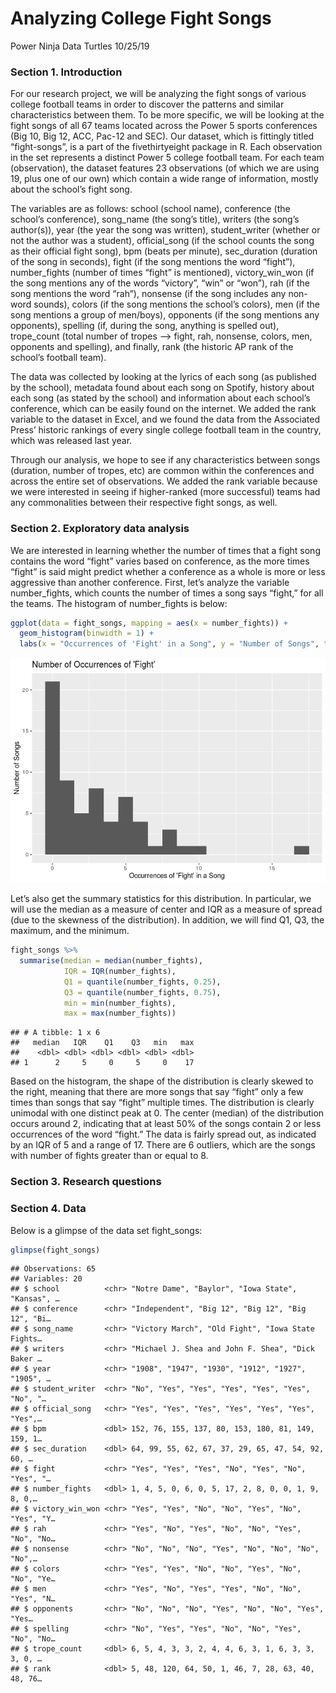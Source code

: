 Analyzing College Fight Songs
================
Power Ninja Data Turtles
10/25/19

### Section 1. Introduction

For our research project, we will be analyzing the fight songs of
various college football teams in order to discover the patterns and
similar characteristics between them. To be more specific, we will be
looking at the fight songs of all 67 teams located across the Power 5
sports conferences (Big 10, Big 12, ACC, Pac-12 and SEC). Our dataset,
which is fittingly titled “fight-songs”, is a part of the
fivethirtyeight package in R. Each observation in the set represents a
distinct Power 5 college football team. For each team (observation), the
dataset features 23 observations (of which we are using 19, plus one of
our own) which contain a wide range of information, mostly about the
school’s fight song.

The variables are as follows: school (school name), conference (the
school’s conference), song\_name (the song’s title), writers (the song’s
author(s)), year (the year the song was written), student\_writer
(whether or not the author was a student), official\_song (if the school
counts the song as their official fight song), bpm (beats per minute),
sec\_duration (duration of the song in seconds), fight (if the song
mentions the word “fight”), number\_fights (number of times “fight” is
mentioned), victory\_win\_won (if the song mentions any of the words
“victory”, “win” or “won”), rah (if the song mentions the word “rah”),
nonsense (if the song includes any non-word sounds), colors (if the song
mentions the school’s colors), men (if the song mentions a group of
men/boys), opponents (if the song mentions any opponents), spelling (if,
during the song, anything is spelled out), trope\_count (total number of
tropes –\> fight, rah, nonsense, colors, men, opponents and spelling),
and finally, rank (the historic AP rank of the school’s football team).

The data was collected by looking at the lyrics of each song (as
published by the school), metadata found about each song on Spotify,
history about each song (as stated by the school) and information about
each school’s conference, which can be easily found on the internet. We
added the rank variable to the dataset in Excel, and we found the data
from the Associated Press’ historic rankings of every single college
football team in the country, which was released last year.

Through our analysis, we hope to see if any characteristics between
songs (duration, number of tropes, etc) are common within the
conferences and across the entire set of observations. We added the rank
variable because we were interested in seeing if higher-ranked (more
successful) teams had any commonalities between their respective fight
songs, as well.

### Section 2. Exploratory data analysis

We are interested in learning whether the number of times that a fight
song contains the word “fight” varies based on conference, as the more
times “fight” is said might predict whether a conference as a whole is
more or less aggressive than another conference. First, let’s analyze
the variable number\_fights, which counts the number of times a song
says “fight,” for all the teams. The histogram of number\_fights is
below:

``` r
ggplot(data = fight_songs, mapping = aes(x = number_fights)) + 
  geom_histogram(binwidth = 1) + 
  labs(x = "Occurrences of 'Fight' in a Song", y = "Number of Songs", title = "Number of Occurrences of 'Fight'")
```

![](proposal_files/figure-gfm/histogram-number_fights-1.png)<!-- -->

Let’s also get the summary statistics for this distribution. In
particular, we will use the median as a measure of center and IQR as a
measure of spread (due to the skewness of the distribution). In
addition, we will find Q1, Q3, the maximum, and the minimum.

``` r
fight_songs %>%
  summarise(median = median(number_fights), 
            IQR = IQR(number_fights), 
            Q1 = quantile(number_fights, 0.25), 
            Q3 = quantile(number_fights, 0.75), 
            min = min(number_fights), 
            max = max(number_fights))
```

    ## # A tibble: 1 x 6
    ##   median   IQR    Q1    Q3   min   max
    ##    <dbl> <dbl> <dbl> <dbl> <dbl> <dbl>
    ## 1      2     5     0     5     0    17

Based on the histogram, the shape of the distribution is clearly skewed
to the right, meaning that there are more songs that say “fight” only a
few times than songs that say “fight” multiple times. The distribution
is clearly unimodal with one distinct peak at 0. The center (median) of
the distribution occurs around 2, indicating that at least 50% of the
songs contain 2 or less occurrences of the word “fight.” The data is
fairly spread out, as indicated by an IQR of 5 and a range of 17. There
are 6 outliers, which are the songs with number of fights greater than
or equal to 8.

### Section 3. Research questions

### Section 4. Data

Below is a glimpse of the data set fight\_songs:

``` r
glimpse(fight_songs)
```

    ## Observations: 65
    ## Variables: 20
    ## $ school          <chr> "Notre Dame", "Baylor", "Iowa State", "Kansas", …
    ## $ conference      <chr> "Independent", "Big 12", "Big 12", "Big 12", "Bi…
    ## $ song_name       <chr> "Victory March", "Old Fight", "Iowa State Fights…
    ## $ writers         <chr> "Michael J. Shea and John F. Shea", "Dick Baker …
    ## $ year            <chr> "1908", "1947", "1930", "1912", "1927", "1905", …
    ## $ student_writer  <chr> "No", "Yes", "Yes", "Yes", "Yes", "Yes", "No", "…
    ## $ official_song   <chr> "Yes", "Yes", "Yes", "Yes", "Yes", "Yes", "Yes",…
    ## $ bpm             <dbl> 152, 76, 155, 137, 80, 153, 180, 81, 149, 159, 1…
    ## $ sec_duration    <dbl> 64, 99, 55, 62, 67, 37, 29, 65, 47, 54, 92, 60, …
    ## $ fight           <chr> "Yes", "Yes", "Yes", "No", "Yes", "No", "Yes", "…
    ## $ number_fights   <dbl> 1, 4, 5, 0, 6, 0, 5, 17, 2, 8, 0, 0, 1, 9, 8, 0,…
    ## $ victory_win_won <chr> "Yes", "Yes", "No", "No", "Yes", "No", "Yes", "Y…
    ## $ rah             <chr> "Yes", "No", "Yes", "No", "No", "Yes", "No", "No…
    ## $ nonsense        <chr> "No", "No", "No", "Yes", "No", "No", "No", "No",…
    ## $ colors          <chr> "Yes", "Yes", "No", "No", "Yes", "No", "No", "Ye…
    ## $ men             <chr> "Yes", "No", "Yes", "Yes", "No", "No", "Yes", "N…
    ## $ opponents       <chr> "No", "No", "No", "Yes", "No", "No", "Yes", "Yes…
    ## $ spelling        <chr> "No", "Yes", "Yes", "No", "No", "Yes", "No", "No…
    ## $ trope_count     <dbl> 6, 5, 4, 3, 3, 2, 4, 4, 6, 3, 1, 6, 3, 3, 3, 0, …
    ## $ rank            <dbl> 5, 48, 120, 64, 50, 1, 46, 7, 28, 63, 40, 48, 76…
